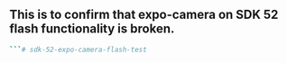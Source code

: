 ## This is to confirm that expo-camera on SDK 52 flash functionality is broken.

```bash
```# sdk-52-expo-camera-flash-test
